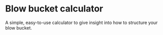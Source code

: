 # Blow bucket calculator

A simple, easy-to-use calculator to give insight into how to structure your blow bucket.
